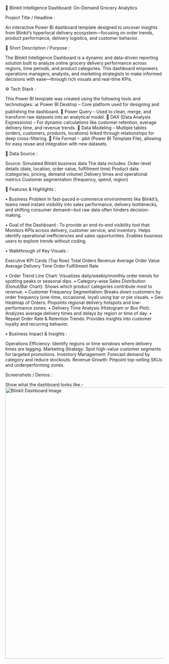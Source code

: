 🛒 Blinkit Intelligence Dashboard: On-Demand Grocery Analytics


Project Title / Headline :

An interactive Power BI dashboard template designed to uncover insights from Blinkit’s hyperlocal delivery ecosystem—focusing on order trends, product performance, delivery logistics, and customer behavior.


📌 Short Description / Purpose :

The Blinkit Intelligence Dashboard is a dynamic and data-driven reporting solution built to analyze online grocery delivery performance across regions, time periods, and product categories. This dashboard empowers operations managers, analysts, and marketing strategists to make informed decisions with ease—through rich visuals and real-time KPIs.


⚙️ Tech Stack :

This Power BI template was created using the following tools and technologies:
📊 Power BI Desktop – Core platform used for designing and publishing the dashboard.
🧼 Power Query – Used to clean, merge, and transform raw datasets into an analytical model.
🧠 DAX (Data Analysis Expressions) – For dynamic calculations like customer retention, average delivery time, and revenue trends.
🧩 Data Modeling – Multiple tables (orders, customers, products, locations) linked through relationships for deep cross-filtering.
📁 File Format – .pbit (Power BI Template File), allowing for easy reuse and integration with new datasets.


📂 Data Source :

Source: Simulated Blinkit business data
The data includes:
Order-level details (date, location, order value, fulfillment time)
Product data (categories, pricing, demand volume)
Delivery times and operational metrics
Customer segmentation (frequency, spend, region)


🌟 Features & Highlights :

• Business Problem
In fast-paced e-commerce environments like Blinkit’s, teams need instant visibility into sales performance, delivery bottlenecks, and shifting consumer demand—but raw data often hinders decision-making.


• Goal of the Dashboard :
To provide an end-to-end visibility tool that:
Monitors KPIs across delivery, customer service, and inventory.
Helps identify operational inefficiencies and sales opportunities.
Enables business users to explore trends without coding.


• Walkthrough of Key Visuals :

Executive KPI Cards (Top Row)
Total Orders
Revenue
Average Order Value
Average Delivery Time
Order Fulfillment Rate


• Order Trend Line Chart:
Visualizes daily/weekly/monthly order trends for spotting peaks or seasonal dips.
• Category-wise Sales Distribution (Donut/Bar Chart):
Shows which product categories contribute most to revenue.
• Customer Frequency Segmentation:
Breaks down customers by order frequency (one-time, occasional, loyal) using bar or pie visuals.
• Geo Heatmap of Orders:
Pinpoints regional delivery hotspots and low-performance zones.
• Delivery Time Analysis (Histogram or Box Plot):
Analyzes average delivery times and delays by region or time of day.
• Repeat Order Rate & Retention Trends:
Provides insights into customer loyalty and recurring behavior.


• Business Impact & Insights :

Operations Efficiency: Identify regions or time windows where delivery times are lagging.
Marketing Strategy: Spot high-value customer segments for targeted promotions.
Inventory Management: Forecast demand by category and reduce stockouts.
Revenue Growth: Pinpoint top-selling SKUs and underperforming zones.

Screenshots / Demos :

Show what the dashboard looks like.- 
<img width="1520" height="860" alt="Blinkit Dashboard Image" src="https://github.com/user-attachments/assets/e430bb50-49d3-4641-8c2f-168c6b59e2d4" />
